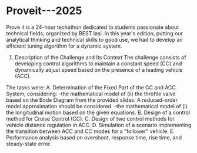 # Proveit---2025
 Prove it is a 24-hour techathon dedicated to students passionate about technical fields, organized by BEST Iași.
 In this year's edition, putting our analytical thinking and technical skills to good use, we had to develop an efficient tuning algorithm for a dynamic system.
1. Description of the Challenge and Its Context
The challenge consists of developing control algorithms to maintain a constant speed (CC) and dynamically adjust speed based on the presence of a leading vehicle (ACC).

The tasks were:
A. Determination of the Fixed Part of the CC and ACC System, considering:
-the mathematical model of (ii) the throttle valve based on the Bode Diagram from the provided slides. A reduced-order model approximation should be considered.
-the mathematical model of (i) the longitudinal motion based on the given equations.
B. Design of a control method for Cruise Control (CC).
C. Design of two control methods for vehicle distance regulation in ACC.
D. Simulation of a scenario implementing the transition between ACC and CC modes for a "follower" vehicle.
E. Performance analysis based on overshoot, response time, rise time, and steady-state error.
